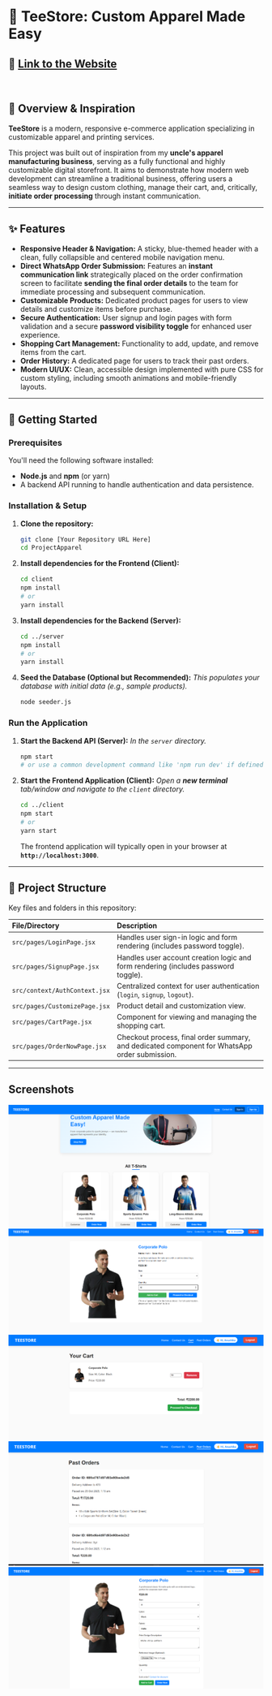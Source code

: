 # 👕 TeeStore: Custom Apparel Made Easy
## 🚀 [Link to the Website](https://project-apparel.vercel.app)

<br>

## 🌟 Overview & Inspiration

**TeeStore** is a modern, responsive e-commerce application specializing in customizable apparel and printing services.

This project was built out of inspiration from my **uncle's apparel manufacturing business**, serving as a fully functional and highly customizable digital storefront. It aims to demonstrate how modern web development can streamline a traditional business, offering users a seamless way to design custom clothing, manage their cart, and, critically, **initiate order processing** through instant communication.

-----

## ✨ Features

  * **Responsive Header & Navigation:** A sticky, blue-themed header with a clean, fully collapsible and centered mobile navigation menu.
  * **Direct WhatsApp Order Submission:** Features an **instant communication link** strategically placed on the order confirmation screen to facilitate **sending the final order details** to the team for immediate processing and subsequent communication.
  * **Customizable Products:** Dedicated product pages for users to view details and customize items before purchase.
  * **Secure Authentication:** User signup and login pages with form validation and a secure **password visibility toggle** for enhanced user experience.
  * **Shopping Cart Management:** Functionality to add, update, and remove items from the cart.
  * **Order History:** A dedicated page for users to track their past orders.
  * **Modern UI/UX:** Clean, accessible design implemented with pure CSS for custom styling, including smooth animations and mobile-friendly layouts.

-----

## 🚀 Getting Started

### Prerequisites

You'll need the following software installed:

  * **Node.js** and **npm** (or yarn)
  * A backend API running to handle authentication and data persistence.

### Installation & Setup

1.  **Clone the repository:**
    ```bash
    git clone [Your Repository URL Here]
    cd ProjectApparel
    ```
2.  **Install dependencies for the Frontend (Client):**
    ```bash
    cd client
    npm install
    # or
    yarn install
    ```
3.  **Install dependencies for the Backend (Server):**
    ```bash
    cd ../server
    npm install
    # or
    yarn install
    ```
4.  **Seed the Database (Optional but Recommended):**
    *This populates your database with initial data (e.g., sample products).*
    ```bash
    node seeder.js
    ```

### Run the Application

1.  **Start the Backend API (Server):**
    *In the `server` directory.*
    ```bash
    npm start
    # or use a common development command like 'npm run dev' if defined in the server's package.json
    ```
2.  **Start the Frontend Application (Client):**
    *Open a **new terminal** tab/window and navigate to the `client` directory.*
    ```bash
    cd ../client
    npm start
    # or
    yarn start
    ```
    The frontend application will typically open in your browser at **`http://localhost:3000`**.

-----

## 📁 Project Structure

Key files and folders in this repository:

| File/Directory | Description |
| :--- | :--- |
| `src/pages/LoginPage.jsx` | Handles user sign-in logic and form rendering (includes password toggle). |
| `src/pages/SignupPage.jsx` | Handles user account creation logic and form rendering (includes password toggle). |
| `src/context/AuthContext.jsx` | Centralized context for user authentication (`login`, `signup`, `logout`). |
| `src/pages/CustomizePage.jsx` | Product detail and customization view. |
| `src/pages/CartPage.jsx` | Component for viewing and managing the shopping cart. |
| `src/pages/OrderNowPage.jsx` | Checkout process, final order summary, and dedicated component for WhatsApp order submission. |


-----

## Screenshots

![HomePage](Homepage.png)
![OrderPage](OrderPage.png)
![Cart](Cart.png)
![PastOrders](PastOrders.png)
![CustomizePage](CustomizePage.png)

